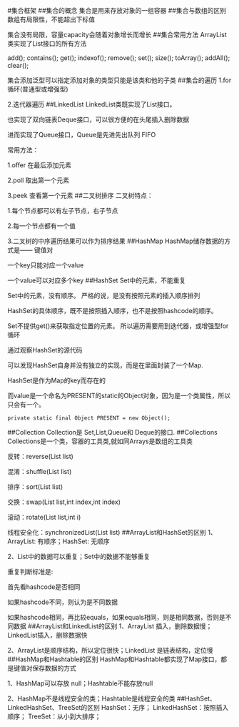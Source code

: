 #集合框架
##集合的概念
集合是用来存放对象的一组容器
##集合与数组的区别
数组有局限性，不能超出下标值

集合没有局限，容量capacity会随着对象增长而增长
##集合常用方法
ArrayList类实现了List接口的所有方法

add(); contains(); get(); indexof(); remove(); set(); size(); toArray(); addAll(); clear();

集合添加泛型可以指定添加对象的类型只能是该类和他的子类
##集合的遍历
1.for循环(普通型或增强型) 

2.迭代器遍历
##LinkedList
LinkedList类既实现了List接口。

也实现了双向链表Deque接口，可以很方便的在头尾插入删除数据

进而实现了Queue接口，Queue是先进先出队列 FIFO

常用方法：

1.offer 在最后添加元素
          
 2.poll 取出第一个元素
   
 3.peek 查看第一个元素
##二叉树排序
二叉树特点：

1.每个节点都可以有左子节点，右子节点

2.每一个节点都有一个值

3.二叉树的中序遍历结果可以作为排序结果
##HashMap
HashMap储存数据的方式是—— 键值对

一个key只能对应一个value

一个value可以对应多个key
##HashSet
Set中的元素，不能重复

Set中的元素，没有顺序。
严格的说，是没有按照元素的插入顺序排列

HashSet的具体顺序，既不是按照插入顺序，也不是按照hashcode的顺序。

Set不提供get()来获取指定位置的元素。
所以遍历需要用到迭代器，或增强型for循环

通过观察HashSet的源代码

可以发现HashSet自身并没有独立的实现，而是在里面封装了一个Map.

HashSet是作为Map的key而存在的

而value是一个命名为PRESENT的static的Object对象，因为是一个类属性，所以只会有一个。

    private static final Object PRESENT = new Object();
##Collection
Collection是 Set,List,Queue和 Deque的接口.
##Collections
Collections是一个类，容器的工具类,就如同Arrays是数组的工具类

反转：reverse(List list)

混淆：shuffle(List list)

排序：sort(List list)

交换：swap(List list,int index,int index)

滚动：rotate(List list,int i)

线程安全化：synchronizedList(List list)
##ArrayList和HashSet的区别
1、ArrayList: 有顺序；HashSet: 无顺序

2、List中的数据可以重复；Set中的数据不能够重复

重复判断标准是:

首先看hashcode是否相同

如果hashcode不同，则认为是不同数据

如果hashcode相同，再比较equals，如果equals相同，则是相同数据，否则是不同数据
##ArrayList和LinkedList的区别
1、ArrayList 插入，删除数据慢；LinkedList插入，删除数据快

2、ArrayList是顺序结构，所以定位很快；LinkedList 是链表结构，定位慢
##HashMap和Hashtable的区别
HashMap和Hashtable都实现了Map接口，都是键值对保存数据的方式

1、HashMap可以存放 null；Hashtable不能存放null

2、HashMap不是线程安全的类；Hashtable是线程安全的类
##HashSet、LinkedHashSet、TreeSet的区别
HashSet：无序；
LinkedHashSet：按照插入顺序；
TreeSet：从小到大排序；